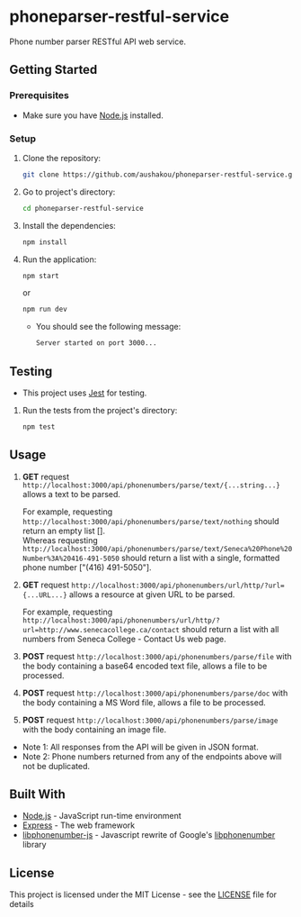 # phoneparser-restful-service

Phone number parser RESTful API web service.

## Getting Started

### Prerequisites

* Make sure you have [Node.js](https://nodejs.org/en/) installed.

### Setup

1. Clone the repository:
    ```bash
    git clone https://github.com/aushakou/phoneparser-restful-service.git
    ```

2. Go to project's directory:
    ```bash
    cd phoneparser-restful-service
    ```

3. Install the dependencies:
    ```bash
    npm install
    ```

4. Run the application:
    ```bash
    npm start
    ```
    or
    ```bash
    npm run dev
    ```
    * You should see the following message:
        ```bash
        Server started on port 3000...
        ```

## Testing

* This project uses [Jest](https://facebook.github.io/jest/) for testing.

1. Run the tests from the project's directory:
    ```bash
    npm test
    ```

## Usage

1. **GET** request `http://localhost:3000/api/phonenumbers/parse/text/{...string...}` allows a text to be parsed.

    For example, requesting `http://localhost:3000/api/phonenumbers/parse/text/nothing` should return an empty list [].      
    Whereas requesting `http://localhost:3000/api/phonenumbers/parse/text/Seneca%20Phone%20Number%3A%20416-491-5050` should return a list with a single, formatted phone number ["(416) 491-5050"].

2. **GET** request `http://localhost:3000/api/phonenumbers/url/http/?url={...URL...}` allows a resource at given URL to be parsed.
    
    For example, requesting `http://localhost:3000/api/phonenumbers/url/http/?url=http://www.senecacollege.ca/contact` should return a list with all numbers from Seneca College - Contact Us web page.

3. **POST** request `http://localhost:3000/api/phonenumbers/parse/file` with the body containing a base64 encoded text file, allows a file to be processed.

4. **POST** request `http://localhost:3000/api/phonenumbers/parse/doc` with the body containing a MS Word file, allows a file to be processed.

5. **POST** request `http://localhost:3000/api/phonenumbers/parse/image` with the body containing an image file.

* Note 1: All responses from the API will be given in JSON format.     
* Note 2: Phone numbers returned from any of the endpoints above will not be duplicated.

## Built With

* [Node.js](https://nodejs.org/en/) - JavaScript run-time environment
* [Express](https://expressjs.com/) - The web framework
* [libphonenumber-js](https://github.com/catamphetamine/libphonenumber-js) - Javascript rewrite of Google's [libphonenumber](https://github.com/googlei18n/libphonenumber) library

## License

This project is licensed under the MIT License - see the [LICENSE](LICENSE) file for details
